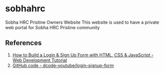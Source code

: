 # sobhahrc
Sobha HRC Pristine Owners Website
This website is used to have a private web portal for Sobha HRC Pristine community

## References
1. [How to Build a Login & Sign Up Form with HTML, CSS & JavaScript - Web Development Tutorial](https://www.youtube.com/watch?v=3GsKEtBcGTk)
2. [GitHub code - dcode-youtube/login-signup-form](https://github.com/dcode-youtube/login-signup-form)

